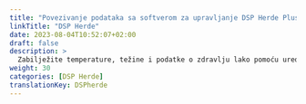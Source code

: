 ```yaml
---
title: "Povezivanje podataka sa softverom za upravljanje DSP Herde Plus ili Beef"
linkTitle: "DSP Herde"
date: 2023-08-04T10:52:07+02:00
draft: false
description: >
  Zabilježite temperature, težine i podatke o zdravlju lako pomoću uređaja VitalControl i uvezite zabilježene podatke u softver *Herde*.
weight: 30
categories: [DSP Herde]
translationKey: DSPherde
---
```


